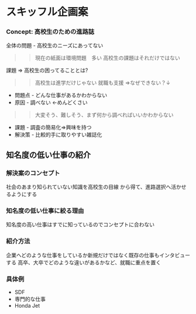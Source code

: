 # スキッフル企画案

### Concept: 高校生のための進路誌

全体の問題 - 高校生のニーズにあってない


>> 現在の紙面は環境問題　多い
高校生の課題はそれだけではない


課題 => 高校生の困ってることとは?
>> 高校生は進学だけじゃない
就職も支援 =>なぜできない？↓


* 問題点 - どんな仕事があるかわからない
* 原因 - 調べない ←めんどくさい
>> 大変そう、難しそう、まず何から調べればいいかわからない

* 課題 - 調査の簡易化=>興味を持つ
* 解決策 - 比較的手に取りやすい雑誌化
## 知名度の低い仕事の紹介
### 解決案のコンセプト
社会のあまり知られていない知識を高校生の目線
から得て、進路選択へ活かせるようにする
### 知名度の低い仕事に絞る理由
知名度の高い仕事はすでに知っているのでコンセプトに合わない
### 紹介方法
企業へどのような仕事をしているか新規だけではなく既存の仕事もインタビューする
高卒、大卒でどのような違いがあるかなど、就職に重点を置く
### 具体例
* SDF
* 専門的な仕事
* Honda Jet